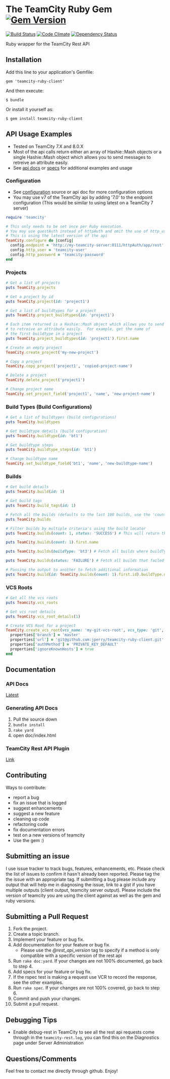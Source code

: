 # The TeamCity Ruby Gem [![Gem Version](https://badge.fury.io/rb/teamcity.png)](http://badge.fury.io/rb/teamcity)
[![Build Status](https://travis-ci.org/jperry/teamcity-ruby-client.png?branch=master)](https://travis-ci.org/jperry/teamcity-ruby-client.png?branch=master) [![Code Climate](https://codeclimate.com/github/jperry/teamcity-ruby-client.png)](https://codeclimate.com/github/jperry/teamcity-ruby-client) [![Dependency Status](https://gemnasium.com/jperry/teamcity-ruby-client.png)](https://gemnasium.com/jperry/teamcity-ruby-client)

Ruby wrapper for the TeamCity Rest API

## Installation

Add this line to your application's Gemfile:

    gem 'teamcity-ruby-client'

And then execute:

    $ bundle

Or install it yourself as:

    $ gem install teamcity-ruby-client

## API Usage Examples

* Tested on TeamCity 7.X and 8.0.X
* Most of the api calls return either an array of Hashie::Mash objects or a single Hashie::Mash object which allows you to send messages to retreive an attribute easily.
* See [api docs](http://rubydoc.info/gems/teamcity-ruby-client/TeamCity/Client) or [specs](spec/teamcity/client) for additional examples and usage

### Configuration

* See [configuration](lib/teamcity/configuration.rb) source or api doc for more configuration options
* You may use v7 of the TeamCity api by adding '7.0' to the endpoint configuration (This would be similar to using latest on a TeamCity 7 server)

```ruby
require 'teamcity'

# This only needs to be set once per Ruby execution.
# You may use guestAuth instead of httpAuth and omit the use of http_user and http_password
# This is using the latest version of the api
TeamCity.configure do |config|
  config.endpoint = 'http://my-teamcity-server:8111/httpAuth/app/rest'
  config.http_user = 'teamcity-user'
  config.http_password = 'teamcity-password'
end
```

### Projects

```ruby
# Get a list of projects
puts TeamCity.projects

# Get a project by id
puts TeamCity.project(id: 'project1')

# Get a list of buildtypes for a project
puts TeamCity.project_buildtypes(id: 'project1')

# Each item returned is a Hashie::Mash object which allows you to send messages
# to retreive an attribute easily.  For example, get the name of
# the first buildtype in a project
puts TeamCity.project_buildtypes(id: 'project1').first.name

# Create an empty project
TeamCity.create_project('my-new-project')

# Copy a project
TeamCity.copy_project('project1', 'copied-project-name')

# Delete a project
TeamCity.delete_project('project1')

# Change project name
TeamCity.set_project_field('project1', 'name', 'new-project-name')
```

### Build Types (Build Configurations)

```ruby
# Get a list of buildtypes (build configurations)
puts TeamCity.buildtypes

# Get buildtype details (build configuration)
puts TeamCity.buildtype(id: 'bt1')

# Get buildtype steps
puts TeamCity.buildtype_steps(id: 'bt1')

# Change buildtype name
TeamCity.set_buildtype_field('bt1', 'name', 'new-buildtype-name')
```

### Builds ###

```ruby
# Get build details
puts TeamCity.build(id: 1)

# Get build tags
puts TeamCity.build_tags(id: 1)

# Fetch all the builds (defaults to the last 100 builds, use the 'count' build locator to return more)
puts TeamCity.builds

# Filter builds by multiple criteria's using the build locator
puts TeamCity.builds(count: 1, status: 'SUCCESS') # This will return the most recent build that passed

puts TeamCity.builds(count: 1).first.name

puts TeamCity.builds(buildType: 'bt3') # Fetch all builds where buildType=bt4

puts TeamCity.builds(status: 'FAILURE') # Fetch all builds that failed

# Passing the output to another to fetch additional information
puts TeamCity.build(id: TeamCity.builds(count: 1).first.id).buildType.name # Fetch the name of the last build to run

```

### VCS Roots ###

```ruby
# Get all the vcs roots
puts Teamcity.vcs_roots

# Get vcs root details
puts TeamCity.vcs_root_details(1)

# Create VCS Root for a project
TeamCity.create_vcs_root(vcs_name: 'my-git-vcs-root', vcs_type: 'git', :project_id => 'project2') do |properties|
  properties['branch'] = 'master'
  properties['url'] = 'git@github.com:jperry/teamcity-ruby-client.git'
  properties['authMethod'] = 'PRIVATE_KEY_DEFAULT'
  properties['ignoreKnownHosts'] = true
end

```

## Documentation

### API Docs

[Latest](http://rubydoc.info/gems/teamcity-ruby-client/)

### Generating API Docs

1. Pull the source down
2. ```bundle install```
3. ```rake yard```
4. open doc/index.html

### TeamCity Rest API Plugin

[Link](http://confluence.jetbrains.com/display/TW/REST+API+Plugin)

## Contributing

Ways to contribute:

* report a bug
* fix an issue that is logged
* suggest enhancements
* suggest a new feature
* cleaning up code
* refactoring code
* fix documentation errors
* test on a new versions of teamcity
* Use the gem :)

## Submitting an issue

I use issue tracker to track bugs, features, enhancements, etc.  Please check the list of issues to confirm
it hasn't already been reported.  Please tag the the issue with an appropriate tag.  If submitting a bug please
include any output that will help me in diagnosing the issue, link to a gist if you have multiple outputs 
(client output, teamcity server output).  Please include the version of teamcity you are using
the client against as well as the gem and ruby versions.

## Submitting a Pull Request

1. Fork the project.
2. Create a topic branch.
3. Implement your feature or bug fix.
4. Add documentation for your feature or bug fix.
    * Please use the *@rest_api_version* tag to specify if a method is only compatible with a specific version of the rest api
5. Run ```rake doc:yard```. If your changes are not 100% documented, go back to step 4.
6. Add specs for your feature or bug fix.
7. If the rspec test is making a request use VCR to record the response, see the other examples.
7. Run ```rake spec```. If your changes are not 100% covered, go back to step 6.
8. Commit and push your changes.
9. Submit a pull request.

## Debugging Tips

* Enable debug-rest in TeamCity to see all the rest api requests come through in the `teamcity-rest.log`, you can find this on the Diagnostics page under Server Administration

## Questions/Comments

Feel free to contact me directly through github.  Enjoy!
